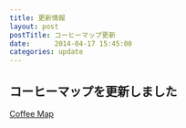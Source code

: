 ```yaml
---
title: 更新情報
layout: post
postTitle: コーヒーマップ更新
date:      2014-04-17 15:45:00
categories: update
---
```

コーヒーマップを更新しました
----
[Coffee Map]({{site.url}}/gmap/gmap03.html)
